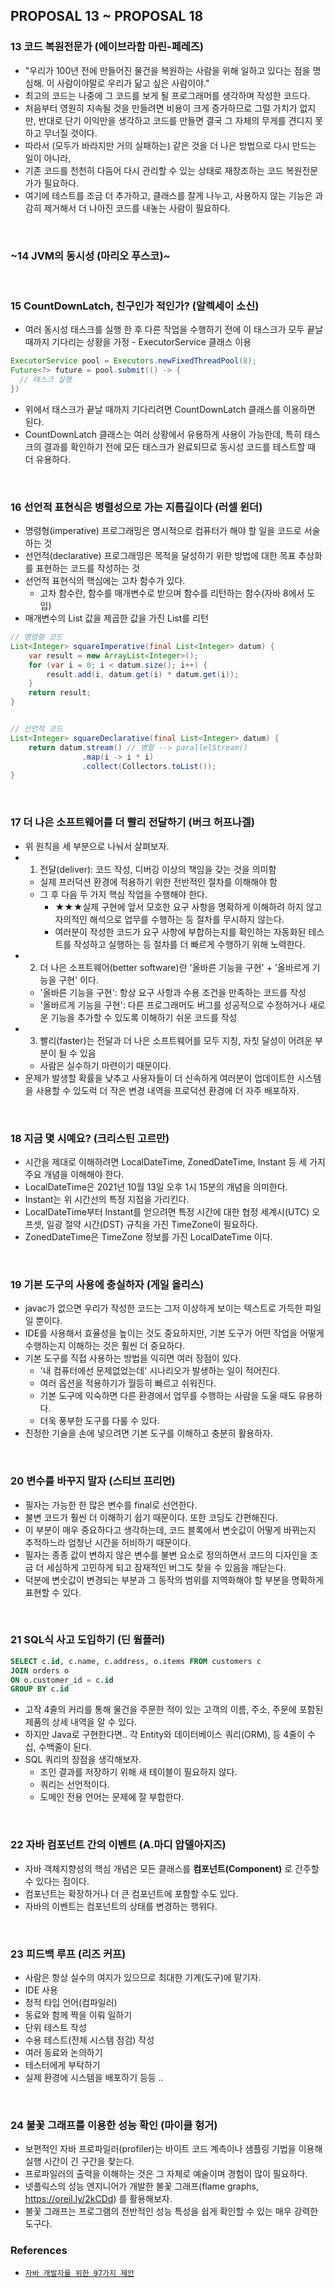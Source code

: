 ## PROPOSAL 13 ~ PROPOSAL 18

 ### 13 코드 복원전문가 (에이브라함 마린-페레즈)
  - "우리가 100년 전에 만들어진 물건을 복원하는 사람을 위해 일하고 있다는 점을 명심해. 이 사람이야말로 우리가 닮고 싶은 사람이야."
  - 최고의 코드는 나중에 그 코드를 보게 될 프로그래머를 생각하며 작성한 코드다.
  - 처음부터 영원히 지속될 것을 만들려면 비용이 크게 증가하므로 그럴 가치가 없지만, 반대로 단기 이익만을 생각하고 코드를 만들면 결국 그 자체의 무게를 견디지 못하고 무너질 것이다.
  - 따라서 (모두가 바라지만 거의 실패하는) 같은 것을 더 나은 방법으로 다시 만드는 일이 아니라,
  - 기존 코드를 천천히 다듬어 다시 관리할 수 있는 상태로 재창조하는 코드 복원전문가가 필요하다.
  - 여기에 테스트를 조금 더 추가하고, 클래스를 잘게 나누고, 사용하지 않는 기능은 과감히 제거해서 더 나아진 코드를 내놓는 사람이 필요하다.

<br>

### ~14 JVM의 동시성 (마리오 푸스코)~

<br>

### 15 CountDownLatch, 친구인가 적인가? (알렉세이 소신)
  - 여러 동시성 태스크를 실행 한 후 다른 작업을 수행하기 전에 이 태스크가 모두 끝날 때까지 기다리는 상황을 가정 - ExecutorService 클래스 이용

```java
ExecutorService pool = Executors.newFixedThreadPool(8);
Future<?> future = pool.submit(() -> { 
  // 태스크 실행
})
```

  - 위에서 태스크가 끝날 때까지 기다리려면 CountDownLatch 클래스를 이용하면 된다.
  - CountDownLatch 클래스는 여러 상황에서 유용하게 사용이 가능한데, 특히 태스크의 결과를 확인하기 전에 모든 태스크가 완료되므로 동시성 코드를 테스트할 때 더 유용하다.

<br>

### 16 선언적 표현식은 병렬성으로 가는 지름길이다 (러셀 윈더)
  - 명령형(imperative) 프로그래밍은 명시적으로 컴퓨터가 해야 할 일을 코드로 서술하는 것
  - 선언적(declarative) 프로그래밍은 목적을 달성하기 위한 방법에 대한 목표 추상화를 표현하는 코드를 작성하는 것
  - 선언적 표현식의 핵심에는 고차 함수가 있다.
    - 고차 함수란, 함수를 매개변수로 받으며 함수를 리턴하는 함수(자바 8에서 도입)
  - 매개변수의 List 값을 제곱한 값을 가진 List를 리턴
  
  
  
```java
// 명령형 코드
List<Integer> squareImperative(final List<Integer> datum) {
    var result = new ArrayList<Integer>();
    for (var i = 0; i < datum.size(); i++) {
        result.add(i, datum.get(i) * datum.get(i));
    }
    return result;
}


// 선언적 코드
List<Integer> squareDeclarative(final List<Integer> datum) {
    return datum.stream() // 병렬 --> parallelStream()
                .map(i -> i * i)
                .collect(Collectors.toList());
}                
```

<br>

### 17 더 나은 소프트웨어를 더 빨리 전달하기 (버크 허프나겔)
  - 위 원칙을 세 부분으로 나눠서 살펴보자.
  - 1. 전달(deliver): 코드 작성, 디버깅 이상의 책임을 갖는 것을 의미함
    - 실제 프러덕션 환경에 적용하기 위한 전반적인 절차를 이해해야 함
    - 그 후 다음 두 가지 핵심 작업을 수행해야 한다.
      - ★★★실제 구현에 앞서 모호한 요구 사항을 명확하게 이해하려 하지 않고 자의적인 해석으로 업무를 수행하는 등 절차를 무시하지 않는다.
      - 여러분이 작성한 코드가 요구 사항에 부합하는지를 확인하는 자동화된 테스트를 작성하고 실행하는 등 절차를 더 빠르게 수행하기 위해 노력한다.
  - 2. 더 나은 소프트웨어(better software)란 '올바른 기능을 구현' + '올바르게 기능을 구현' 이다.
    - '올바른 기능을 구현': 항상 요구 사항과 수용 조건을 만족하는 코드를 작성
    - '올바르게 기능을 구현': 다른 프로그래머도 버그를 성공적으로 수정하거나 새로운 기능을 추가할 수 있도록 이해하기 쉬운 코드를 작성
  - 3. 빨리(faster)는 전달과 더 나은 소프트웨어를 모두 지칭, 자칫 달성이 어려운 부분이 될 수 있음
    - 사람은 실수하기 마련이기 때문이다.
  - 문제가 발생할 확률을 낮추고 사용자들이 더 신속하게 여러분이 업데이트한 시스템을 사용할 수 있도럭 더 작은 변경 내역을 프로덕션 환경에 더 자주 배포하자.

<br>

### 18 지금 몇 시예요? (크리스틴 고르만)
  - 시간을 제대로 이해하려면 LocalDateTime, ZonedDateTime, Instant 등 세 가지 주요 개념을 이해해야 한다.
  - LocalDateTime은 2021년 10월 13일 오후 1시 15분의 개념을 의미한다.
  - Instant는 위 시간선의 특정 지점을 가리킨다.
  - LocalDateTime부터 Instant를 얻으려면 특정 시간에 대한 협정 세계시(UTC) 오프셋, 일광 절약 시간(DST) 규칙을 가진 TimeZone이 필요하다.
  - ZonedDateTime은 TimeZone 정보를 가진 LocalDateTime 이다.

<br>


### 19 기본 도구의 사용에 충실하자 (게일 올리스)
  - javac가 없으면 우리가 작성한 코드는 그저 이상하게 보이는 텍스트로 가득한 파일일 뿐이다.
  - IDE를 사용해서 효율성을 높이는 것도 중요하지만, 기본 도구가 어떤 작업을 어떻게 수행하는지 이해하는 것은 훨씬 더 중요하다.
  - 기본 도구를 직접 사용하는 방법을 익히면 여러 장점이 있다.
    - '내 컴퓨터에선 문제없었는데' 시나리오가 발생하는 일이 적어진다.
    - 여러 옵션을 적용하기가 월등히 빠르고 쉬워진다.
    - 기본 도구에 익숙하면 다른 환경에서 업무를 수행하는 사람을 도울 때도 유용하다.
    - 더욱 풍부한 도구를 다룰 수 있다.
  - 진정한 기술을 손에 넣으려면 기본 도구를 이해하고 충분히 활용하자.

<br>

### 20 변수를 바꾸지 말자 (스티브 프리먼)
  - 필자는 가능한 한 많은 변수를 final로 선언한다.
  - 불변 코드가 훨씬 더 이해하기 쉽기 때문이다. 또한 코딩도 간편해진다.
  - 이 부분이 매우 중요하다고 생각하는데, 코드 블록에서 변숫값이 어떻게 바뀌는지 추적하느라 엄청난 시간을 허비하기 때문이다.
  - 필자는 종종 값이 변하지 않은 변수를 불변 요소로 정의하면서 코드의 디자인을 조금 더 세심하게 고민하게 되고 잠재적인 버그도 찾을 수 있음을 깨닫는다.
  - 덕분에 변숫값이 변경되는 부분과 그 동작의 범위를 지역화해야 할 부분을 명확하게 표현할 수 있다.

<br>

### 21 SQL식 사고 도입하기 (딘 웜플러)

```sql
SELECT c.id, c.name, c.address, o.items FROM customers c
JOIN orders o
ON o.customer_id = c.id
GROUP BY c.id
```

  - 고작 4줄의 커리를 통해 물건을 주문한 적이 있는 고객의 이름, 주소, 주문에 포함된 제품의 상세 내역을 알 수 있다.
  - 하지만 Java로 구현한다면.. 각 Entity와 데이터베이스 쿼리(ORM), 등 4줄이 수십, 수백줄이 된다.
  - SQL 쿼리의 장점을 생각해보자.
    - 조인 결과를 저장하기 위해 새 테이블이 필요하지 않다.
    - 쿼리는 선언적이다.
    - 도메인 전용 언어는 문제에 잘 부합한다.

<br>

### 22 자바 컴포넌트 간의 이벤트 (A.마디 압델아지즈)
  - 자바 객체지향성의 핵심 개념은 모든 클래스를 **컴포넌트(Component)** 로 간주할 수 있다는 점이다.
  - 컴포넌트는 확장하거나 더 큰 컴포넌트에 포함할 수도 있다.
  - 자바의 이벤트는 컴포넌트의 상태를 변경하는 행위다.

<br>

### 23 피드백 루프 (리즈 커프)
  - 사람은 항상 실수의 여지가 있으므로 최대한 기계(도구)에 맡기자.
  - IDE 사용
  - 정적 타입 언어(컴파일러)
  - 동료와 함께 짝을 이뤄 일하기
  - 단위 테스트 작성
  - 수용 테스트(전체 시스템 점검) 작성
  - 여러 동료와 논의하기
  - 테스터에게 부탁하기
  - 실제 환경에 시스템을 배포하기 등등 ..

<br>

### 24 불꽃 그래프를 이용한 성능 확인 (마이클 헝거)
  - 보편적인 자바 프로파일러(profiler)는 바이트 코드 계측이나 샘플링 기법을 이용해 실행 시간이 긴 구간을 찾는다.
  - 프로파일러의 출력을 이해하는 것은 그 자체로 예술이며 경험이 많이 필요하다.
  - 넷플릭스의 성능 엔지니어가 개발한 불꽃 그래프(flame graphs, https://oreil.ly/2kCDd) 를 활용해보자.
  - 불꽃 그래프는 프로그램의 전반적인 성능 특성을 쉽게 확인할 수 있는 매우 강력한 도구다.
 
 
### References
  - [`자바 개발자를 위한 97가지 제안`](http://www.yes24.com/Product/Goods/96036230)
